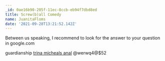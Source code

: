 ```yaml
---
_id: 0ae16b90-205f-11ec-8ccb-eb94f7dbd8ed
title: Screw(b)all Comedy
name: JuanitaFloms
date: '2021-09-28T13:21:52.142Z'
---
```

Between us speaking, I recommend to look for the answer to your question in google.com 
 
guardianship 
<a href=https://pornsexinpublic.com>trina micheals anal</a> 
@werwq4@$52
